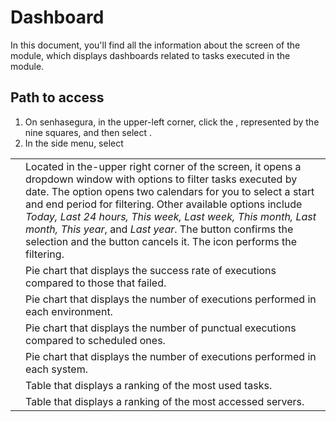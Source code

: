 # Dashboard 

In this document, you'll find all the information about the  screen of the  module, which displays dashboards related to tasks executed in the module.

## Path to access
1. On senhasegura, in the upper-left corner, click the , represented by the nine squares, and then select .
2. In the side menu, select 



|  |    |
|----|----|
|  | Located in the-upper right corner of the screen, it opens a dropdown window with options to filter tasks executed by date. The  option opens two calendars for you to select a start and end period for filtering. Other available options include *Today, Last 24 hours, This week, Last week, This month, Last month, This year*, and *Last year*. The  button confirms the selection and the  button cancels it. The  icon performs the filtering. |
|  | Pie chart that displays the success rate of executions compared to those that failed. |
|  | Pie chart that displays the number of executions performed in each environment. |
|  | Pie chart that displays the number of punctual executions compared to scheduled ones.|
| | Pie chart that displays the number of executions performed in each system.|
| | Table that displays a ranking of the most used tasks.|
| | Table that displays a ranking of the most accessed servers.|